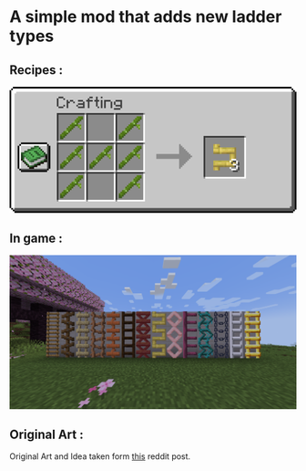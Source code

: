# A simple mod that adds new ladder types
## Recipes : 
![Alt text](https://github.com/Loxymore/all-ladders-fabric/blob/master/images/recipes.gif?raw=true)
## In game : 
![Alt text](https://github.com/Loxymore/all-ladders-fabric/blob/master/images/In-Game.png?raw=true)
## Original Art :
Original Art and Idea taken form [this](https://www.reddit.com/r/Minecraft/comments/17jtycy/minecraft_but_there_are_way_more_ladders_for_each/) reddit post.
